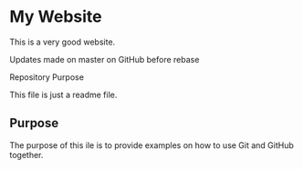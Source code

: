 # My Website

This is a very good website.

Updates made on master on GitHub before rebase

 Repository Purpose

This file is just a readme file.

## Purpose

The purpose of this ile is to provide examples
on how to use Git and GitHub together.